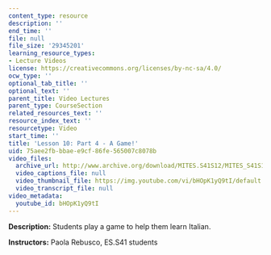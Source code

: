 ```yaml
---
content_type: resource
description: ''
end_time: ''
file: null
file_size: '29345201'
learning_resource_types:
- Lecture Videos
license: https://creativecommons.org/licenses/by-nc-sa/4.0/
ocw_type: ''
optional_tab_title: ''
optional_text: ''
parent_title: Video Lectures
parent_type: CourseSection
related_resources_text: ''
resource_index_text: ''
resourcetype: Video
start_time: ''
title: 'Lesson 10: Part 4 - A Game!'
uid: 75aee2fb-bbae-e9cf-86fe-565007c8078b
video_files:
  archive_url: http://www.archive.org/download/MITES.S41S12/MITES_S41S12_Lesson10_Part4_300k.mp4
  video_captions_file: null
  video_thumbnail_file: https://img.youtube.com/vi/bHOpK1yQ9tI/default.jpg
  video_transcript_file: null
video_metadata:
  youtube_id: bHOpK1yQ9tI
---
```


**Description:** Students play a game to help them learn Italian.

**Instructors:** Paola Rebusco, ES.S41 students

